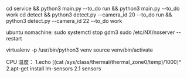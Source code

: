 cd service && python3 main.py --to_do run && python3 main.py --to_do work
cd detect && python3 detect.py --camera_id 20 --to_do run && python3 detect.py --camera_id 22 --to_do work


ubuntu nomachine:
sudo systemctl stop gdm3
sudo /etc/NX/nxserver --restart


virtualenv -p /usr/bin/python3 venv
source venv/bin/activate


CPU 温度：
1.echo $[$(cat /sys/class/thermal/thermal_zone0/temp)/1000]°
2.apt-get install lm-sensors
    2.1 sensors